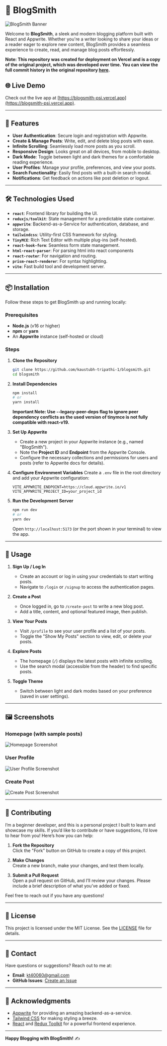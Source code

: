 # 🌟 BlogSmith

<!-- ![BlogSmith Banner](./src/assets/BlogSmith-Logo-6-16-9-dark.png) -->
<img src="./src/assets/BlogSmith-Logo-6-16-9-dark.png" alt="BlogSmith Banner">

Welcome to **BlogSmith**, a sleek and modern blogging platform built with React and Appwrite. Whether you're a writer looking to share your ideas or a reader eager to explore new content, BlogSmith provides a seamless experience to create, read, and manage blog posts effortlessly.

**Note: This repository was created for deployment on Vercel and is a copy of the original project, which was developed over time. You can view the full commit history in the original repository [here](https://github.com/kaustubh-tripathi-1/web-dev/tree/main/React/blog-post).**

## 🌐 Live Demo

Check out the live app at [https://blogsmith-psi.vercel.app](https://blogsmith-psi.vercel.app).

---

## 🚀 Features

- **User Authentication**: Secure login and registration with Appwrite.
- **Create & Manage Posts**: Write, edit, and delete blog posts with ease.
- **Infinite Scrolling**: Seamlessly load more posts as you scroll.
- **Responsive Design**: Looks great on all devices, from mobile to desktop.
- **Dark Mode**: Toggle between light and dark themes for a comfortable reading experience.
- **User Profiles**: Manage your profile, preferences, and view your posts.
- **Search Functionality**: Easily find posts with a built-in search modal.
- **Notifications**: Get feedback on actions like post deletion or logout.

---

## 🛠️ Technologies Used

- **`react`**: Frontend library for building the UI.
- **`reduxjs/toolkit`**: State management for a predictable state container.
- **`appwrite`**: Backend-as-a-Service for authentication, database, and storage.
- **`tailwindcss`**: Utility-first CSS framework for styling.
- **`TinyMCE`**: Rich Text Editor with multiple plug-ins (self-hosted).
- **`react-hook-form`**: Seamless form state management.
- **`html-react-parser`**: For parsing html into react components
- **`react-router`**: For navigation and routing.
- **`prism-react-renderer`**: For syntax highlighting.
- **`vite`**: Fast build tool and development server.  

---

## 📦 Installation

Follow these steps to get BlogSmith up and running locally:

### Prerequisites
- **Node.js** (v16 or higher)
- **npm** or **yarn**
- An **Appwrite** instance (self-hosted or cloud)

### Steps
1. **Clone the Repository**
   ``` bash
   git clone https://github.com/kaustubh-tripathi-1/blogsmith.git
   cd blogsmith
   ```

2. **Install Dependencies**
   ``` bash
   npm install
   # or
   yarn install
   ```
    **Important Note: Use --legacy-peer-deps flag to ignore peer dependency conflicts as the used version of tinymce is not fully compatible with react-v19.**

3. **Set Up Appwrite**
   - Create a new project in your Appwrite instance (e.g., named "BlogSmith").
   - Note the **Project ID** and **Endpoint** from the Appwrite Console.
   - Configure the necessary collections and permissions for users and posts (refer to Appwrite docs for details).

4. **Configure Environment Variables**
   Create a `.env` file in the root directory and add your Appwrite configuration:
   ``` env
   VITE_APPWRITE_ENDPOINT=https://cloud.appwrite.io/v1
   VITE_APPWRITE_PROJECT_ID=your_project_id
   ```

5. **Run the Development Server**
   ``` bash
   npm run dev
   # or
   yarn dev
   ```
   Open `http://localhost:5173` (or the port shown in your terminal) to view the app.

---

## 📖 Usage

1. **Sign Up / Log In**
   - Create an account or log in using your credentials to start writing posts.
   - Navigate to `/login` or `/signup` to access the authentication pages.

2. **Create a Post**
   - Once logged in, go to `/create-post` to write a new blog post.
   - Add a title, content, and optional featured image, then publish.

3. **View Your Posts**
   - Visit `/profile` to see your user profile and a list of your posts.
   - Toggle the "Show My Posts" section to view, edit, or delete your posts.

4. **Explore Posts**
   - The homepage (`/`) displays the latest posts with infinite scrolling.
   - Use the search modal (accessible from the header) to find specific posts.

5. **Toggle Theme**
   - Switch between light and dark modes based on your preference (saved in user settings).

---

## 🖼️ Screenshots

### Homepage (with sample posts)
![Homepage Screenshot](./public/screenshots/Home.png)

### User Profile
![User Profile Screenshot](./public/screenshots/UserProfile.png)

### Create Post
![Create Post Screenshot](./public/screenshots/CreatePost.png)

---

## 🤝 Contributing

I’m a beginner developer, and this is a personal project I built to learn and showcase my skills. If you’d like to contribute or have suggestions, I’d love to hear from you! Here’s how you can help:

1. **Fork the Repository**  
   Click the "Fork" button on GitHub to create a copy of this project.

2. **Make Changes**  
   Create a new branch, make your changes, and test them locally.

3. **Submit a Pull Request**  
   Open a pull request on GitHub, and I’ll review your changes. Please include a brief description of what you’ve added or fixed.

Feel free to reach out if you have any questions!

---

## 📜 License

This project is licensed under the MIT License. See the [LICENSE](LICENSE) file for details.

---

## 📧 Contact

Have questions or suggestions? Reach out to me at:
- **Email**: kt40060@gmail.com
- **GitHub Issues**: [Create an Issue](https://github.com/kaustubh-tripathi-1/blogsmith/issues)

---

## 🌟 Acknowledgments

- [Appwrite](https://appwrite.io) for providing an amazing backend-as-a-service.
- [Tailwind CSS](https://tailwindcss.com) for making styling a breeze.
- [React](https://react.dev) and [Redux Toolkit](https://redux-toolkit.js.org) for a powerful frontend experience.

---

**Happy Blogging with BlogSmith!** ✍️